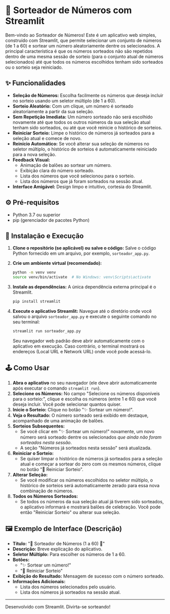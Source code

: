 # 🎰 Sorteador de Números com Streamlit

Bem-vindo ao Sorteador de Números! Este é um aplicativo web simples, construído com Streamlit, que permite selecionar um conjunto de números (de 1 a 60) e sortear um número aleatoriamente dentre os selecionados. A principal característica é que os números sorteados não são repetidos dentro de uma mesma sessão de sorteio (para o conjunto atual de números selecionados) até que todos os números escolhidos tenham sido sorteados ou o sorteio seja reiniciado.

## ✨ Funcionalidades

*   **Seleção de Números:** Escolha facilmente os números que deseja incluir no sorteio usando um seletor múltiplo (de 1 a 60).
*   **Sorteio Aleatório:** Com um clique, um número é sorteado aleatoriamente a partir da sua seleção.
*   **Sem Repetição Imediata:** Um número sorteado não será escolhido novamente até que todos os outros números da sua seleção atual tenham sido sorteados, ou até que você reinicie o histórico de sorteios.
*   **Reiniciar Sorteio:** Limpe o histórico de números já sorteados para a seleção atual e comece de novo.
*   **Reinício Automático:** Se você alterar sua seleção de números no seletor múltiplo, o histórico de sorteios é automaticamente reiniciado para a nova seleção.
*   **Feedback Visual:**
    *   Animação de balões ao sortear um número.
    *   Exibição clara do número sorteado.
    *   Lista dos números que você selecionou para o sorteio.
    *   Lista dos números que já foram sorteados na sessão atual.
*   **Interface Amigável:** Design limpo e intuitivo, cortesia do Streamlit.

## ⚙️ Pré-requisitos

*   Python 3.7 ou superior
*   pip (gerenciador de pacotes Python)

## 🚀 Instalação e Execução

1.  **Clone o repositório (se aplicável) ou salve o código:**
    Salve o código Python fornecido em um arquivo, por exemplo, `sorteador_app.py`.

2.  **Crie um ambiente virtual (recomendado):**
    ```bash
    python -m venv venv
    source venv/bin/activate  # No Windows: venv\Scripts\activate
    ```

3.  **Instale as dependências:**
    A única dependência externa principal é o Streamlit.
    ```bash
    pip install streamlit
    ```

4.  **Execute o aplicativo Streamlit:**
    Navegue até o diretório onde você salvou o arquivo `sorteador_app.py` e execute o seguinte comando no seu terminal:
    ```bash
    streamlit run sorteador_app.py
    ```
    Seu navegador web padrão deve abrir automaticamente com o aplicativo em execução. Caso contrário, o terminal mostrará os endereços (Local URL e Network URL) onde você pode acessá-lo.

## 🕹️ Como Usar

1.  **Abra o aplicativo** no seu navegador (ele deve abrir automaticamente após executar o comando `streamlit run`).
2.  **Selecione os Números:** No campo "Selecione os números disponíveis para o sorteio:", clique e escolha os números (entre 1 e 60) que você deseja incluir. Você pode selecionar quantos quiser.
3.  **Inicie o Sorteio:** Clique no botão "✨ Sortear um número!".
4.  **Veja o Resultado:** O número sorteado será exibido em destaque, acompanhado de uma animação de balões.
5.  **Sorteios Subsequentes:**
    *   Se você clicar em "✨ Sortear um número!" novamente, um novo número será sorteado dentre os selecionados *que ainda não foram sorteados nesta sessão*.
    *   A seção "Números já sorteados nesta sessão" será atualizada.
6.  **Reiniciar o Sorteio:**
    *   Se quiser limpar o histórico de números já sorteados para a seleção atual e começar a sortear do zero com os mesmos números, clique no botão "🔄 Reiniciar Sorteio".
7.  **Alterar Seleção:**
    *   Se você modificar os números escolhidos no seletor múltiplo, o histórico de sorteios será automaticamente zerado para essa nova combinação de números.
8.  **Todos os Números Sorteados:**
    *   Se todos os números da sua seleção atual já tiverem sido sorteados, o aplicativo informará e mostrará balões de celebração. Você pode então "Reiniciar Sorteio" ou alterar sua seleção.

## 🖼️ Exemplo de Interface (Descrição)

*   **Título:** "🎰 Sorteador de Números (1 a 60) 🎲"
*   **Descrição:** Breve explicação do aplicativo.
*   **Seletor Múltiplo:** Para escolher os números de 1 a 60.
*   **Botões:**
    *   "✨ Sortear um número!"
    *   "🔄 Reiniciar Sorteio"
*   **Exibição do Resultado:** Mensagem de sucesso com o número sorteado.
*   **Informações Adicionais:**
    *   Lista dos números selecionados pelo usuário.
    *   Lista dos números já sorteados na sessão atual.

---

Desenvolvido com Streamlit. Divirta-se sorteando!